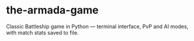 # the-armada-game
Classic Battleship game in Python — terminal interface, PvP and AI modes, with match stats saved to file.
